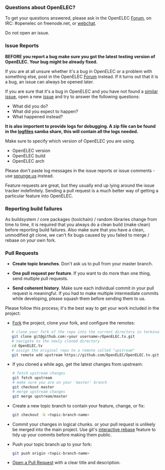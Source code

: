 ### Questions about OpenELEC?

To get your questions answered, please ask in the OpenELEC [Forum], on IRC: 
\#openelec on freenode.net, or [webchat]. 

Do not open an issue.

### Issue Reports

**BEFORE you report a bug make sure you got the latest testing version of 
OpenELEC. Your bug might be already fixed.**

If you are at all unsure whether it's a bug in OpenELEC or a problem with 
something else, post in the OpenELEC [Forum] instead. If it turns out that it is
a bug, an issue can always be opened later.

If you are sure that it's a bug in OpenELEC and you have not found a [similar issue], open a new [issue]
and try to answer the following questions:
- What did you do?
- What did you expect to happen?
- What happened instead?

**It is also importent to provide logs for debugging.
A zip file can be found in the [logfiles] samba share, this will contain all the logs needed.**

Make sure to specify which version of OpenELEC you are using.
- OpenELEC version
- OpenELEC build
- OpenELEC arch

Please don't paste log messages in the issue reports or issue comments - use 
[sprunge.us](http://sprunge.us) instead.

Feature requests are great, but they usually end up lying around the issue
tracker indefinitely. Sending a pull request is a much better way of getting a
particular feature into OpenELEC.

### Reporting build failures

As buildsystem / core packages (toolchain) / random libraries change from time to time, it is required
that you always do a clean build (make clean) before reporting build failures. Also make sure that you
have a clean, unmodified git clone, we can't fix bugs caused by you failed to merge / rebase on
your own fork.

### Pull Requests

- **Create topic branches**. Don't ask us to pull from your master branch.

- **One pull request per feature**. If you want to do more than one thing, send
  multiple pull requests.

- **Send coherent history**. Make sure each individual commit in your pull
  request is meaningful. If you had to make multiple intermediate commits while
  developing, please squash them before sending them to us.

Please follow this process; it's the best way to get your work included in the project:

- [Fork](http://help.github.com/fork-a-repo/) the project, clone your fork,
   and configure the remotes:

```bash
   # clone your fork of the repo into the current directory in terminal
   git clone git@github.com:<your username>/OpenELEC.tv.git
   # navigate to the newly cloned directory
   cd OpenELEC.tv
   # assign the original repo to a remote called "upstream"
   git remote add upstream https://github.com/OpenELEC/OpenELEC.tv.git
   ```

- If you cloned a while ago, get the latest changes from upstream:

   ```bash
   # fetch upstream changes
   git fetch upstream
   # make sure you are on your 'master' branch
   git checkout master
   # merge upstream changes
   git merge upstream/master
   ```

- Create a new topic branch to contain your feature, change, or fix:

   ```bash
   git checkout -b <topic-branch-name>
   ```

- Commit your changes in logical chunks. or your pull request is unlikely
   be merged into the main project. Use git's
   [interactive rebase](https://help.github.com/articles/interactive-rebase)
   feature to tidy up your commits before making them public.

- Push your topic branch up to your fork:

   ```bash
   git push origin <topic-branch-name>
   ```

- [Open a Pull Request](https://help.github.com/articles/using-pull-requests) with a
    clear title and description.

[Forum]: http://openelec.tv/forum
[issue]: https://github.com/OpenELEC/OpenELEC.tv/issues
[webchat]: http://openelec.tv/support/chat
[logfiles]: http://wiki.openelec.tv/index.php?title=OpenELEC_FAQ#Support_Logs
[similar issue]: https://github.com/OpenELEC/OpenELEC.tv/search?&ref=cmdform&type=Issues
